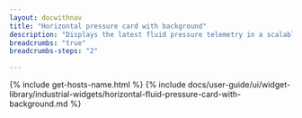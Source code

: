 ```yaml
---
layout: docwithnav
title: "Horizontal pressure card with background"
description: "Displays the latest fluid pressure telemetry in a scalable horizontal layout with the background image."
breadcrumbs: "true"
breadcrumbs-steps: "2"

---
```

{% include get-hosts-name.html %}
{% include docs/user-guide/ui/widget-library/industrial-widgets/horizontal-fluid-pressure-card-with-background.md %}
